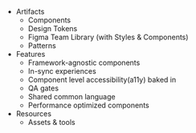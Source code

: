 <sbb-title level="1" text="What you get" class="page-title"></sbb-title>

  * Artifacts
    * Components
    * Design Tokens
    * Figma Team Library (with Styles & Components)
    * Patterns
  * Features
    * Framework-agnostic components
    * In-sync experiences
    * Component level accessibility(a11y) baked in
    * QA gates
    * Shared common language
    * Performance optimized components
  * Resources
    * Assets & tools
